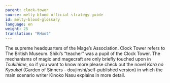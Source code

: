 ```yaml
---
parent: clock-tower
source: melty-blood-official-strategy-guide
id: melty-blood-glossary
language: en
weight: 25
translation: "RHuot"
---
```


The supreme headquarters of the Mage’s Association. Clock Tower refers to The British Museum. Shiki’s “teacher” was a pupil of the Clock Tower. The mechanisms of magic and magecraft are only briefly touched upon in *Tsukihime*, so if you want to know more please check out the novel *Kara no Kyoukai* (Garden of Sinners - doujinshi/self-published version) in which the main scenario writer Kinoko Nasu explains in more detail.
